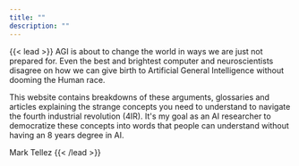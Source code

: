 ```yaml
---
title: ""
description: ""
---
```


{{< lead >}}
AGI is about to change the world in ways we are just not prepared for. Even the best and brightest computer and neuroscientists disagree on how we can give birth to Artificial General Intelligence without dooming the Human race.

This website contains breakdowns of these arguments, glossaries and articles explaining the strange concepts you need to understand to navigate the fourth industrial revolution (4IR). It's my goal as an AI researcher to democratize these concepts into words that people can understand without having an 8 years degree in AI.

Mark Tellez
{{< /lead >}}